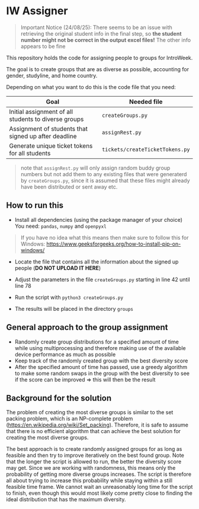 # IW Assigner

> Important Notice (24/08/25): There seems to be an issue with retrieving the original student info in the final step, so **the student number might not be correct in the output excel files!** The other info appears to be fine 

This repository holds the code for assigning people to groups for IntroWeek.

The goal is to create groups that are as diverse as possible, accounting for gender, studyline, and home country.

Depending on what you want to do this is the code file that you need:

| Goal | Needed file |
|---|---|
| Initial assignment of all students to diverse groups | `createGroups.py` |
| Assignment of students that signed up after deadline | `assignRest.py` |
| Generate unique ticket tokens for all students | `tickets/createTicketTokens.py` |

> note that `assignRest.py` will only assign random buddy group numbers but not add them to any existing files that were generaterd by `createGroups.py`, since it is assumed 
> that these files might already have been distributed or sent away etc.

## How to run this
- Install all dependencies (using the package manager of your choice)\
You need: `pandas`, `numpy` and `openpyxl`

> If you have no idea what this means then make sure to follow this for Windows: https://www.geeksforgeeks.org/how-to-install-pip-on-windows/

- Locate the file that contains all the information about the signed up people (**DO NOT UPLOAD IT HERE**)

- Adjust the parameters in the file `createGroups.py` starting in line 42 until line 78

- Run the script with `python3 createGroups.py`

- The results will be placed in the directory `groups`

## General approach to the group assignment
- Randomly create group distributions for a specified amount of time
while using multiprocessing and therefore making use of the available device performance as much as possible
- Keep track of the randomly created group with the best diversity score
- After the specified amount of time has passed, use a greedy algorithm to make some
random swaps in the group with the best diversity to see if the score can be improved => this will then be the result


## Background for the solution
The problem of creating the most diverse groups is similar to the set packing problem, which is an NP-complete problem (https://en.wikipedia.org/wiki/Set_packing). Therefore, it is safe to assume that there is no efficient algorithm that can achieve the best solution for creating the most diverse groups.

The best approach is to create randomly assigned groups for as long as feasible and then try to improve iteratively on the best found group. Note that the longer the script is allowed to run, the better the diversity score may get. Since we are working with randomness, this means only the probability of getting more diverse groups increases. The script is therefore all about trying to increase this probability while staying within a still feasible time frame. We cannot wait an unreasonably long time for the script to finish, even though this would most likely come pretty close to finding the ideal distribution that has the maximum diversity.


